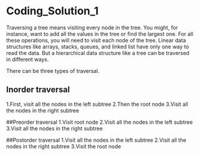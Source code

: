 # Coding_Solution_1
Traversing a tree means visiting every node in the tree. You might, for instance, want to add all the values in the tree or find the largest one. For all these operations, you will need to visit each node of the tree.  Linear data structures like arrays, stacks, queues, and linked list have only one way to read the data. But a hierarchical data structure like a tree can be traversed in different ways.

There can be three types of traversal.
## Inorder traversal
1.First, visit all the nodes in the left subtree
2.Then the root node
3.Visit all the nodes in the right subtree

##Preorder traversal
1.Visit root node
2.Visit all the nodes in the left subtree
3.Visit all the nodes in the right subtree

##Postorder traversal
1.Visit all the nodes in the left subtree
2.Visit all the nodes in the right subtree
3.Visit the root node
